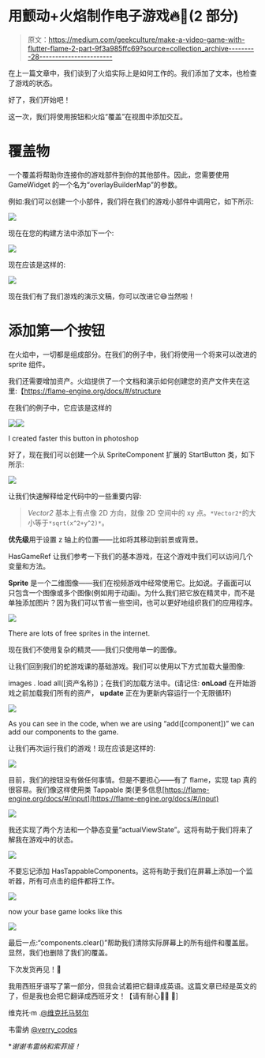 # 用颤动+火焰制作电子游戏🔥👾(2 部分)

> 原文：<https://medium.com/geekculture/make-a-video-game-with-flutter-flame-2-part-9f3a985ffc69?source=collection_archive---------28----------------------->

在上一篇文章中，我们谈到了火焰实际上是如何工作的。我们添加了文本，也检查了游戏的状态。

好了，我们开始吧！

这一次，我们将使用按钮和火焰“覆盖”在视图中添加交互。

# 覆盖物

一个覆盖将帮助你连接你的游戏部件到你的其他部件。因此，您需要使用 GameWidget 的一个名为“overlayBuilderMap”的参数。

例如:我们可以创建一个小部件，我们将在我们的游戏小部件中调用它，如下所示:

![](img/0749d597aa425cb6fe1a5a8d68086f6b.png)

现在在您的构建方法中添加下一个:

![](img/d83772f64c5d4b8a1f5a2e8a874beefa.png)

现在应该是这样的:

![](img/e17cfdb0d988c5211e73861e4929e808.png)

现在我们有了我们游戏的演示文稿，你可以改进它😅当然啦！

# 添加第一个按钮

在火焰中，一切都是组成部分。在我们的例子中，我们将使用一个将来可以改进的 sprite 组件。

我们还需要增加资产。火焰提供了一个文档和演示如何创建您的资产文件夹在这里:【https://flame-engine.org/docs/#/structure 

在我们的例子中，它应该是这样的

![](img/2bc2b64fc36a3005d68cd772b5810068.png)![](img/c242c19d4c7d539eda1e0ce412266de5.png)

I created faster this button in photoshop

好了，现在我们可以创建一个从 SpriteComponent 扩展的 StartButton 类，如下所示:

![](img/634b3a8c50136e060e5769b7d58f8409.png)

让我们快速解释给定代码中的一些重要内容:

> *Vector2* 基本上有点像 2D 方向，就像 2D 空间中的 xy 点。`*Vector2*`的大小等于`*sqrt(x^2+y^2)*`。

**优先级**用于设置 z 轴上的位置——比如将其移动到前景或背景。

HasGameRef 让我们参考一下我们的基本游戏，在这个游戏中我们可以访问几个变量和方法。

**Sprite** 是一个二维图像——我们在视频游戏中经常使用它。比如说。子画面可以只包含一个图像或多个图像(例如用于动画)。为什么我们把它放在精灵中，而不是单独添加图片？因为我们可以节省一些空间，也可以更好地组织我们的应用程序。

![](img/6f4bbb90db425b480215920117a400f3.png)

There are lots of free sprites in the internet.

现在我们不使用复杂的精灵——我们只使用单一的图像。

让我们回到我们的蛇游戏课的基础游戏。我们可以使用以下方式加载大量图像:

images . load all([资产名称])；在我们的加载方法中。(请记住: **onLoad** 在开始游戏之前加载我们所有的资产， **update** 正在为更新内容运行一个无限循环)

![](img/aecc7dcd08fab9e255f24e096b673494.png)

As you can see in the code, when we are using “add([component])” we can add our components to the game.

让我们再次运行我们的游戏！现在应该是这样的:

![](img/dcd074c0d270435cc5505bd4e58f36c5.png)

目前，我们的按钮没有做任何事情。但是不要担心——有了 flame，实现 tap 真的很容易。我们像这样使用类 Tappable 类(更多信息[https://flame-engine.org/docs/#/input](https://flame-engine.org/docs/#/input)

![](img/4f0ff59b6084b9afd0bb28f2f509ab0d.png)

我还实现了两个方法和一个静态变量“actualViewState”。这将有助于我们将来了解我在游戏中的状态。

![](img/93fdf8ccccbe94471773cd469962c321.png)

不要忘记添加 HasTappableComponents。这将有助于我们在屏幕上添加一个监听器，所有可点击的组件都将工作。

![](img/aef9f0feac8e9c816dd12f6bd4af3359.png)

now your base game looks like this

![](img/5a93103cfeed8bd4dc6013cedf77c3d3.png)

最后一点:“components.clear()”帮助我们清除实际屏幕上的所有组件和覆盖层。显然，我们也删除了我们的覆盖。

下次发货再见！🥳

我用西班牙语写了第一部分，但我会试着把它翻译成英语。这篇文章已经是英文的了，但是我也会把它翻译成西班牙文！【请有耐心🙇🏾 🥺]

维克托·m .[@维克托马努尔](https://twitter.com/VicktorManuel)

韦雷纳 [@verry_codes](https://twitter.com/verry_codes)

**谢谢韦雷纳和索菲娅！*